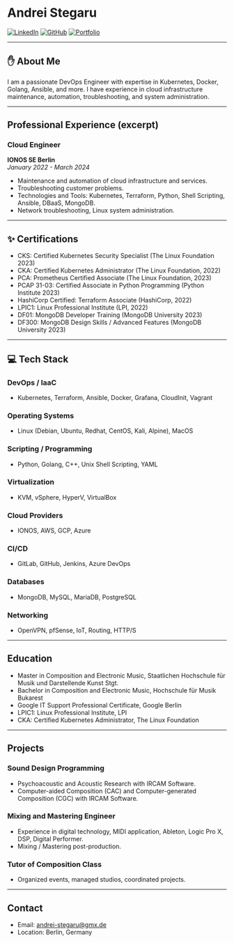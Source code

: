 # Andrei Stegaru

[![LinkedIn](https://img.shields.io/badge/LinkedIn-Connect-blue)](https://www.linkedin.com/in/andreistegaru/)
[![GitHub](https://img.shields.io/badge/GitHub-Follow-green)](https://github.com/yourusername)
[![Portfolio](https://img.shields.io/badge/Portfolio-Visit-orange)](https://yourportfolio.com)

---

## ✋ About Me

I am a passionate DevOps Engineer with expertise in Kubernetes, Docker, Golang, Ansible, and more. I have experience in cloud infrastructure maintenance, automation, troubleshooting, and system administration.

---

## Professional Experience (excerpt)

### Cloud Engineer
**IONOS SE Berlin**  
*January 2022 - March 2024*

- Maintenance and automation of cloud infrastructure and services.
- Troubleshooting customer problems.
- Technologies and Tools: Kubernetes, Terraform, Python, Shell Scripting, Ansible, DBaaS, MongoDB.
- Network troubleshooting, Linux system administration.

---

## ✨ Certifications
- CKS: Certified Kubernetes Security Specialist (The Linux Foundation 2023)
- CKA: Certified Kubernetes Administrator (The Linux Foundation, 2022)
- PCA: Prometheus Certified Associate (The Linux Foundation, 2023)
- PCAP 31-03: Certified Associate in Python Programming (Python Institute 2023)
- HashiCorp Certified: Terraform Associate (HashiCorp, 2022)
- LPIC1: Linux Professional Institute (LPI, 2022)
- DF01: MongoDB Developer Training (MongoDB University 2023)
- DF300: MongoDB Design Skills / Advanced Features (MongoDB University 2023)

---

## 💻 Tech Stack

### DevOps / IaaC
- Kubernetes, Terraform, Ansible, Docker, Grafana, CloudInit, Vagrant

### Operating Systems
- Linux (Debian, Ubuntu, Redhat, CentOS, Kali, Alpine), MacOS

### Scripting / Programming
- Python, Golang, C++, Unix Shell Scripting, YAML

### Virtualization
- KVM, vSphere, HyperV, VirtualBox

### Cloud Providers
- IONOS, AWS, GCP, Azure

### CI/CD
- GitLab, GitHub, Jenkins, Azure DevOps

### Databases
- MongoDB, MySQL, MariaDB, PostgreSQL

### Networking
- OpenVPN, pfSense, IoT, Routing, HTTP/S

---

## Education

- Master in Composition and Electronic Music, Staatlichen Hochschule für Musik und Darstellende Kunst Stgt.
- Bachelor in Composition and Electronic Music, Hochschule für Musik Bukarest
- Google IT Support Professional Certificate, Google Berlin
- LPIC1: Linux Professional Institute, LPI
- CKA: Certified Kubernetes Administrator, The Linux Foundation

---

## Projects

### Sound Design Programming
- Psychoacoustic and Acoustic Research with IRCAM Software.
- Computer-aided Composition (CAC) and Computer-generated Composition (CGC) with IRCAM Software.

### Mixing and Mastering Engineer
- Experience in digital technology, MIDI application, Ableton, Logic Pro X, DSP, Digital Performer.
- Mixing / Mastering post-production.

### Tutor of Composition Class
- Organized events, managed studios, coordinated projects.

---

## Contact

- Email: andrei-stegaru@gmx.de
- Location: Berlin, Germany



<!--
**a1010s/a1010s** is a ✨ _special_ ✨ repository because its `README.md` (this file) appears on your GitHub profile.

Here are some ideas to get you started:

- 🔭 I’m currently working on ...
- 🌱 I’m currently learning ...
- 👯 I’m looking to collaborate on ...
- 🤔 I’m looking for help with ...
- 💬 Ask me about ...
- 📫 How to reach me: ...
- 😄 Pronouns: ...
- ⚡ Fun fact: ...
-->
